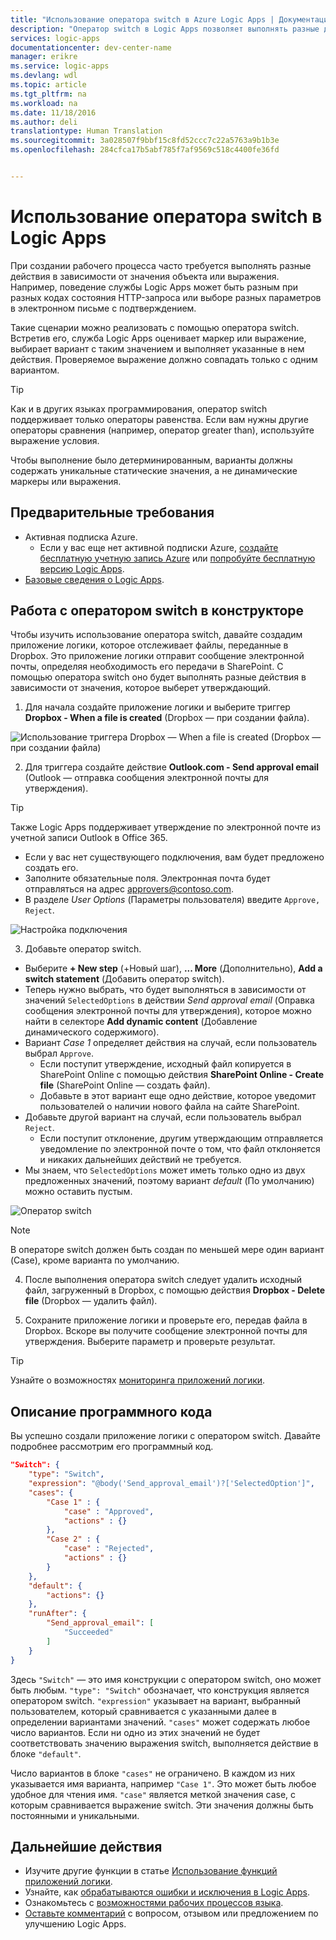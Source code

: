 ```yaml
---
title: "Использование оператора switch в Azure Logic Apps | Документация Майкрософт"
description: "Оператор switch в Logic Apps позволяет выполнять разные действия в зависимости от значения выражения."
services: logic-apps
documentationcenter: dev-center-name
manager: erikre
ms.service: logic-apps
ms.devlang: wdl
ms.topic: article
ms.tgt_pltfrm: na
ms.workload: na
ms.date: 11/18/2016
ms.author: deli
translationtype: Human Translation
ms.sourcegitcommit: 3a028507f9bbf15c8fd52ccc7c22a5763a9b1b3e
ms.openlocfilehash: 284cfca17b5abf785f7af9569c518c4400fe36fd


---
```

# <a name="use-switch-statement-in-logic-apps"></a>Использование оператора switch в Logic Apps
При создании рабочего процесса часто требуется выполнять разные действия в зависимости от значения объекта или выражения. Например, поведение службы Logic Apps может быть разным при разных кодах состояния HTTP-запроса или выборе разных параметров в электронном письме с подтверждением.

Такие сценарии можно реализовать с помощью оператора switch. Встретив его, служба Logic Apps оценивает маркер или выражение, выбирает вариант с таким значением и выполняет указанные в нем действия. Проверяемое выражение должно совпадать только с одним вариантом.

 > [!TIP]
 > Как и в других языках программирования, оператор switch поддерживает только операторы равенства. Если вам нужны другие операторы сравнения (например, оператор greater than), используйте выражение условия.
 >
 > Чтобы выполнение было детерминированным, варианты должны содержать уникальные статические значения, а не динамические маркеры или выражения.

## <a name="prerequisites"></a>Предварительные требования

- Активная подписка Azure.
    - Если у вас еще нет активной подписки Azure, [создайте бесплатную учетную запись Azure](https://azure.microsoft.com/free/) или [попробуйте бесплатную версию Logic Apps](https://tryappservice.azure.com/).
- [Базовые сведения о Logic Apps](logic-apps-what-are-logic-apps.md).

## <a name="working-with-switch-statement-in-designer"></a>Работа с оператором switch в конструкторе
Чтобы изучить использование оператора switch, давайте создадим приложение логики, которое отслеживает файлы, переданные в Dropbox. Это приложение логики отправит сообщение электронной почты, определяя необходимость его передачи в SharePoint. С помощью оператора switch оно будет выполнять разные действия в зависимости от значения, которое выберет утверждающий.

1. Для начала создайте приложение логики и выберите триггер **Dropbox - When a file is created** (Dropbox — при создании файла).

 ![Использование триггера Dropbox — When a file is created (Dropbox — при создании файла)](./media/logic-apps-switch-case/dropbox-trigger.jpg)

2. Для триггера создайте действие **Outlook.com - Send approval email** (Outlook — отправка сообщения электронной почты для утверждения).

 > [!TIP]
 > Также Logic Apps поддерживает утверждение по электронной почте из учетной записи Outlook в Office 365.

 - Если у вас нет существующего подключения, вам будет предложено создать его.
 - Заполните обязательные поля. Электронная почта будет отправляться на адрес approvers@contoso.com.
 - В разделе *User Options* (Параметры пользователя) введите `Approve, Reject`.

 ![Настройка подключения](./media/logic-apps-switch-case/send-approval-email-action.jpg)

3. Добавьте оператор switch.
 - Выберите **+ New step** (+Новый шаг), **... More** (Дополнительно), **Add a switch statement** (Добавить оператор switch).
 - Теперь нужно выбрать, что будет выполняться в зависимости от значений `SelectedOptions` в действии *Send approval email* (Оправка сообщения электронной почты для утверждения), которое можно найти в селекторе **Add dynamic content** (Добавление динамического содержимого).
 - Вариант *Case 1* определяет действия на случай, если пользователь выбрал `Approve`.
    - Если поступит утверждение, исходный файл копируется в SharePoint Online с помощью действия **SharePoint Online - Create file** (SharePoint Online — создать файл).
    - Добавьте в этот вариант еще одно действие, которое уведомит пользователей о наличии нового файла на сайте SharePoint.
 - Добавьте другой вариант на случай, если пользователь выбрал `Reject`.
    - Если поступит отклонение, другим утверждающим отправляется уведомление по электронной почте о том, что файл отклоняется и никаких дальнейших действий не требуется.
 - Мы знаем, что `SelectedOptions` может иметь только одно из двух предложенных значений, поэтому вариант *default* (По умолчанию) можно оставить пустым.

 ![Оператор switch](./media/logic-apps-switch-case/switch.jpg)

 > [!NOTE]
 > В операторе switch должен быть создан по меньшей мере один вариант (Case), кроме варианта по умолчанию.

4. После выполнения оператора switch следует удалить исходный файл, загруженный в Dropbox, с помощью действия **Dropbox - Delete file** (Dropbox — удалить файл).

5. Сохраните приложение логики и проверьте его, передав файла в Dropbox. Вскоре вы получите сообщение электронной почты для утверждения. Выберите параметр и проверьте результат.
 > [!TIP]
 > Узнайте о возможностях [мониторинга приложений логики](logic-apps-monitor-your-logic-apps.md).

## <a name="understanding-code-behind"></a>Описание программного кода
Вы успешно создали приложение логики с оператором switch. Давайте подробнее рассмотрим его программный код.

```json
"Switch": {
    "type": "Switch",
    "expression": "@body('Send_approval_email')?['SelectedOption']",
    "cases": {
        "Case 1" : {
            "case" : "Approved",
            "actions" : {}
        },
        "Case 2" : {
            "case" : "Rejected",
            "actions" : {}
        }
    },
    "default": {
        "actions": {}
    },
    "runAfter": {
        "Send_approval_email": [
            "Succeeded"
        ]
    }
}
```

Здесь `"Switch"` — это имя конструкции с оператором switch, оно может быть любым. `"type": "Switch"` обозначает, что конструкция является оператором switch. `"expression"` указывает на вариант, выбранный пользователем, который сравнивается с указанными далее в определении вариантами значений. `"cases"` может содержать любое число вариантов. Если ни одно из этих значений не будет соответствовать значению выражения switch, выполняется действие в блоке `"default"`.

Число вариантов в блоке `"cases"` не ограничено. В каждом из них указывается имя варианта, например `"Case 1"`. Это может быть любое удобное для чтения имя. `"case"` является меткой значения case, с которым сравнивается выражение switch. Эти значения должны быть постоянными и уникальными.  

## <a name="next-steps"></a>Дальнейшие действия
- Изучите другие функции в статье [Использование функций приложений логики](logic-apps-use-logic-app-features.md).
- Узнайте, как [обрабатываются ошибки и исключения в Logic Apps](logic-apps-exception-handling.md).
- Ознакомьтесь с [возможностями рабочих процессов языка](logic-apps-author-definitions.md).
- [Оставьте комментарий](https://feedback.azure.com/forums/287593-logic-apps) с вопросом, отзывом или предложением по улучшению Logic Apps.


<!--HONumber=Feb17_HO2-->


